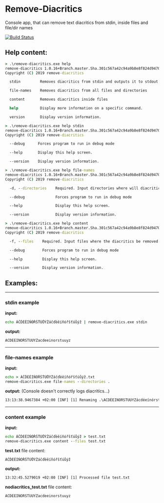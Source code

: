 # Remove-Diacritics
Console app, that can remove text diacritics from stdin, inside files and file/dir names

[![Build Status](https://jakubsuchybio.visualstudio.com/Github%20CI%20CD/_apis/build/status/Remove-Diacritics?branchName=master&jobName=Build)](https://jakubsuchybio.visualstudio.com/Github%20CI%20CD/_build/latest?definitionId=1&branchName=master)

## **Help content:**
```cmd
> .\remove-diacritics.exe help
remove-diacritics 1.0.16+Branch.master.Sha.301c567a42c94a9b8e8f824d9470b07975623407
Copyright (C) 2019 remove-diacritics

  stdin         Removes diacritics from stdin and outputs it to stdout

  file-names    Removes diacritics from all files and directories

  content       Removes diacritics inside files

  help          Display more information on a specific command.

  version       Display version information.
```
```cmd
> .\remove-diacritics.exe help stdin
remove-diacritics 1.0.16+Branch.master.Sha.301c567a42c94a9b8e8f824d9470b07975623407
Copyright (C) 2019 remove-diacritics

  --debug      Forces program to run in debug mode

  --help       Display this help screen.

  --version    Display version information.
```
```cmd
> .\remove-diacritics.exe help file-names
remove-diacritics 1.0.16+Branch.master.Sha.301c567a42c94a9b8e8f824d9470b07975623407
Copyright (C) 2019 remove-diacritics

  -d, --directories    Required. Input directories where will diacritics be recursively removed in file/dir names

  --debug              Forces program to run in debug mode

  --help               Display this help screen.

  --version            Display version information.
```
```cmd
> .\remove-diacritics.exe help content
remove-diacritics 1.0.16+Branch.master.Sha.301c567a42c94a9b8e8f824d9470b07975623407
Copyright (C) 2019 remove-diacritics

  -f, --files    Required. Input files where the diacritics be removed inside the file's content

  --debug        Forces program to run in debug mode

  --help         Display this help screen.

  --version      Display version information.
```
## **Examples:**
----
### **stdin** example
**input:**
```cmd
echo ÁČĎÉĚÍŇÓŘŠŤÚŮÝŽáčďéěíňóřšťúůýž | remove-diacritics.exe stdin
```
**output:**
```cmd
ACDEEINORSTUUYZacdeeinorstuuyz
```
----
### **file-names** example
**input:**
```cmd
echo > ÁČĎÉĚÍŇÓŘŠŤÚŮÝŽáčďéěíňóřšťúůýž.txt
remove-diacritics.exe file-names --directories .
```
**output:** (Console doesn't correctly logs diacritics...)
```cmd
13:13:38.9467384 +02:00 [INF] [1] Renaming .\ACDÉEINORSTUUYZácdéeínórstúuyz.txt -> .\ACDEEINORSTUUYZacdeeinorstuuyz.txt
```
----
### **content** example
**input:**
```cmd
echo ÁČĎÉĚÍŇÓŘŠŤÚŮÝŽáčďéěíňóřšťúůýž > test.txt
remove-diacritics.exe content --files test.txt
```
**test.txt** file content:
```
ÁČĎÉĚÍŇÓŘŠŤÚŮÝŽáčďéěíňóřšťúůýž
```
**output:**
```cmd
13:32:45.5279019 +02:00 [INF] [1] Processed file test.txt
```
**nodiacritics_test.txt** file content:
```
ACDEEINORSTUUYZacdeeinorstuuyz
```
